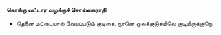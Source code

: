 **கொங்கு வட்டார வழக்குச் சொல்லகராதி**
- தெனை மட்டையால் வேயப்படும் குடிசை. நானெ ஓலக்குடுசயிலெ குடியிருக்குறெ.


